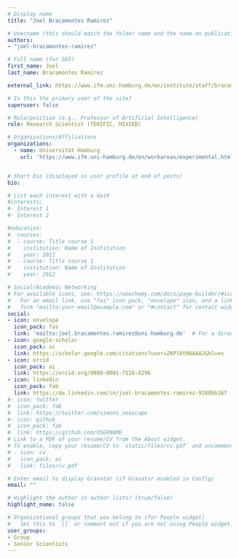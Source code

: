 ```yaml
---
# Display name
title: "Joel Bracamontes Ramirez"

# Username (this should match the folder name and the name on publications)
authors:
- "joel-bracamontes-ramirez"

# Full name (for SEO)
first_name: Joel
last_name: Bracamontes Ramirez

external_link: https://www.ifm.uni-hamburg.de/en/institute/staff/bracamontes.html  

# Is this the primary user of the site?
superuser: false

# Role/position (e.g., Professor of Artificial Intelligence)
role: Research Scientist (TERIFIC, MIXSED)

# Organizations/Affiliations
organizations:
  - name: Universität Hamburg
    url: 'https://www.ifm.uni-hamburg.de/en/workareas/experimental.html'


# Short bio (displayed in user profile at end of posts)
bio: 

# List each interest with a dash
#interests:
#- Interest 1
#- Interest 2

#education:
#  courses:
#  - course: Title course 1
#    institution: Name of Institution
#    year: 2012
#  - course: Title course 1
#    institution: Name of Institution
#    year: 2012

# Social/Academic Networking
# For available icons, see: https://wowchemy.com/docs/page-builder/#icons
#   For an email link, use "fas" icon pack, "envelope" icon, and a link in the
#   form "mailto:your-email@example.com" or "#contact" for contact widget.
social:
- icon: envelope
  icon_pack: fas
  link: 'mailto:joel.bracamontes.ramirez@uni-hamburg.de'  # For a direct email link, use "mailto:test@example.org".
- icon: google-scholar
  icon_pack: ai
  link: https://scholar.google.com/citations?user=ZKPl8tMAAAAJ&hl=es
- icon: orcid
  icon_pack: ai
  link: https://orcid.org/0000-0001-7520-9296
- icon: linkedin 
  icon_pack: fab
  link: https://de.linkedin.com/in/joel-bracamontes-ramírez-9280bb167
#- icon: twitter
#  icon_pack: fab
#  link: https://twitter.com/simons_seascape
#- icon: github
#  icon_pack: fab
#  link: https://github.com/USERNAME
# Link to a PDF of your resume/CV from the About widget.
# To enable, copy your resume/CV to `static/files/cv.pdf` and uncomment the lines below.
# - icon: cv
#   icon_pack: ai
#   link: files/cv.pdf

# Enter email to display Gravatar (if Gravatar enabled in Config)
email: ""

# Highlight the author in author lists? (true/false)
highlight_name: false

# Organizational groups that you belong to (for People widget)
#   Set this to `[]` or comment out if you are not using People widget.
user_groups:
- Group
- Senior Scientists
---
```

